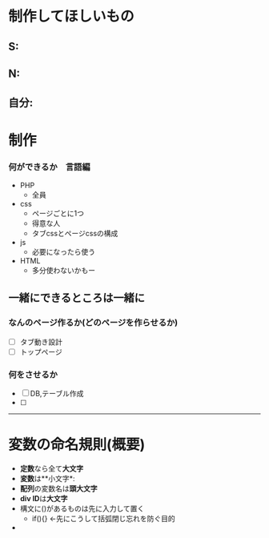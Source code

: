 <!-- UMLの定義は使いたいstate（くくり）の中で定義すること
でないと外に飛び出る

stateの作成
名前:状態　(コロンを詰める)

stateの使用
名前(スペース):状態(名前側に必ずスペースを入れること) -->

# 制作してほしいもの
## S:


## N:


## 自分:


# 制作
### 何ができるか　言語編
- PHP
    - 全員 
- css
    - ページごとに1つ
    - 得意な人
    - タブcssとページcssの構成
- js
    - 必要になったら使う
- HTML
    - 多分使わないかもー

一緒にできるところは一緒に
----
### なんのページ作るか(どのページを作らせるか)
- [ ] タブ動き設計
- [ ] トップページ

### 何をさせるか
- [ ] DB,テーブル作成
- [ ] 
----
# 変数の命名規則(概要)
- **定数**なら全て**大文字**
- **変数**は**小文字*:
- **配列**の変数名は**頭大文字**
- **div ID**は**大文字**
- 構文に()があるものは先に入力して置く
  - if(){} ←先にこうして括弧閉じ忘れを防ぐ目的
- 